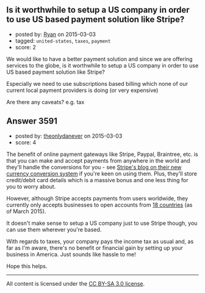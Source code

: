 ## Is it worthwhile to setup a US company in order to use US based payment solution like Stripe?

- posted by: [Ryan](https://stackexchange.com/users/171062/ryan) on 2015-03-03
- tagged: `united-states`, `taxes`, `payment`
- score: 2

We would like to have a better payment solution and since we are offering services to the globe, is it worthwhile to setup a US company in order to use US based payment solution like Stripe? 

Especially we need to use subscriptions based billing which none of our current local payment providers is doing (or very expensive)

Are there any caveats? e.g. tax 


## Answer 3591

- posted by: [theonlydanever](https://stackexchange.com/users/4692060/theonlydanever) on 2015-03-03
- score: 4

<p>The benefit of online payment gateways like Stripe, Paypal, Braintree, etc. is that you can make and accept payments from anywhere in the world and they'll handle the conversions for you - see <a href="https://stripe.com/blog/new-currencies" rel="nofollow">Stripe's blog on their new currency conversion system</a> if you're keen on using them. Plus, they'll store credit/debit card details which is a massive bonus and one less thing for you to worry about.</p>

<p>However, although Stripe accepts payments from users worldwide, they currently only accepts businesses to open accounts from <a href="https://stripe.com/global" rel="nofollow">18 countries</a> (as of March 2015).</p>

<p>It doesn't make sense to setup a US company just to use Stripe though, you can use them wherever you're based.</p>

<p>With regards to taxes, your company pays the income tax as usual and, as far as I'm aware, there's no benefit or financial gain by setting up your business in America. Just sounds like hassle to me!</p>

<p>Hope this helps.</p>




---

All content is licensed under the [CC BY-SA 3.0 license](https://creativecommons.org/licenses/by-sa/3.0/).
